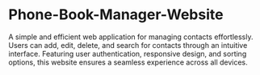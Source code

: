 # Phone-Book-Manager-Website
A simple and efficient web application for managing contacts effortlessly. Users can add, edit, delete, and search for contacts through an intuitive interface. Featuring user authentication, responsive design, and sorting options, this website ensures a seamless experience across all devices.
